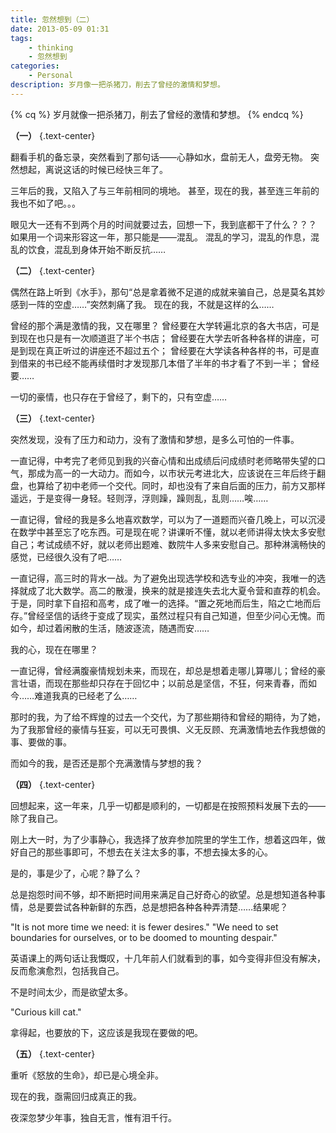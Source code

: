 ```yaml
---
title: 忽然想到（二）
date: 2013-05-09 01:31
tags:
    - thinking
    - 忽然想到
categories:
    - Personal
description: 岁月像一把杀猪刀，削去了曾经的激情和梦想。
---
```


{% cq %}
岁月就像一把杀猪刀，削去了曾经的激情和梦想。
{% endcq %}

**（一）** {.text-center}

翻看手机的备忘录，突然看到了那句话——心静如水，盘前无人，盘旁无物。
突然想起，离说这话的时候已经快三年了。

三年后的我，又陷入了与三年前相同的境地。
甚至，现在的我，甚至连三年前的我也不如了吧。。。

眼见大一还有不到两个月的时间就要过去，回想一下，我到底都干了什么？？？
如果用一个词来形容这一年，那只能是——混乱。
混乱的学习，混乱的作息，混乱的饮食，混乱到身体开始不断反抗……


**（二）** {.text-center}

偶然在路上听到《水手》，那句“总是拿着微不足道的成就来骗自己，总是莫名其妙感到一阵的空虚……”突然刺痛了我。
现在的我，不就是这样的么……

曾经的那个满是激情的我，又在哪里？
曾经要在大学转遍北京的各大书店，可是到现在也只是有一次顺道逛了半个书店；
曾经要在大学去听各种各样的讲座，可是到现在真正听过的讲座还不超过五个；
曾经要在大学读各种各样的书，可是直到借来的书已经不能再续借时才发现那几本借了半年的书才看了不到一半；
曾经要……

一切的豪情，也只存在于曾经了，剩下的，只有空虚……


**（三）** {.text-center}

突然发现，没有了压力和动力，没有了激情和梦想，是多么可怕的一件事。

一直记得，中考完了老师见到我的兴奋心情和出成绩后问成绩时老师略带失望的口气，那成为高一的一大动力。而如今，以市状元考进北大，应该说在三年后终于翻盘，也算给了初中老师一个交代。同时，却也没有了来自后面的压力，前方又那样遥远，于是变得一身轻。轻则浮，浮则躁，躁则乱，乱则……唉……

一直记得，曾经的我是多么地喜欢数学，可以为了一道题而兴奋几晚上，可以沉浸在数学中甚至忘了吃东西。可是现在呢？讲课听不懂，就以老师讲得太快太多安慰自己；考试成绩不好，就以老师出题难、数院牛人多来安慰自己。那种淋漓畅快的感觉，已经很久没有了吧……

一直记得，高三时的背水一战。为了避免出现选学校和选专业的冲突，我唯一的选择就成了北大数学。高二的散漫，换来的就是接连失去北大夏令营和直荐的机会。于是，同时拿下自招和高考，成了唯一的选择。“置之死地而后生，陷之亡地而后存。”曾经坚信的话终于变成了现实，虽然过程只有自己知道，但至少问心无愧。而如今，却过着闲散的生活，随波逐流，随遇而安……

我的心，现在在哪里？

一直记得，曾经满腹豪情规划未来，而现在，却总是想着走哪儿算哪儿；曾经的豪言壮语，而现在那些却只存在于回忆中；以前总是坚信，不狂，何来青春，而如今……难道我真的已经老了么……

那时的我，为了给不辉煌的过去一个交代，为了那些期待和曾经的期待，为了她，为了我那曾经的豪情与狂妄，可以无可畏惧、义无反顾、充满激情地去作我想做的事、要做的事。

而如今的我，是否还是那个充满激情与梦想的我？


**（四）** {.text-center}

回想起来，这一年来，几乎一切都是顺利的，一切都是在按照预料发展下去的——除了我自己。

刚上大一时，为了少事静心，我选择了放弃参加院里的学生工作，想着这四年，做好自己的那些事即可，不想去在关注太多的事，不想去操太多的心。

是的，事是少了，心呢？静了么？

总是抱怨时间不够，却不断把时间用来满足自己好奇心的欲望。总是想知道各种事情，总是要尝试各种新鲜的东西，总是想把各种各种弄清楚……结果呢？

"It is not more time we need: it is fewer desires."
"We need to set boundaries for ourselves, or to be doomed to mounting despair."

英语课上的两句话让我慨叹，十几年前人们就看到的事，如今变得非但没有解决，反而愈演愈烈，包括我自己。

不是时间太少，而是欲望太多。

"Curious kill cat."

拿得起，也要放的下，这应该是我现在要做的吧。


**（五）** {.text-center}

重听《怒放的生命》，却已是心境全非。

现在的我，亟需回归成真正的我。

夜深忽梦少年事，独自无言，惟有泪千行。
